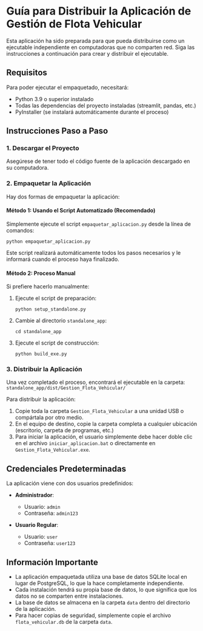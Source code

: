 # Guía para Distribuir la Aplicación de Gestión de Flota Vehicular

Esta aplicación ha sido preparada para que pueda distribuirse como un ejecutable independiente en computadoras que no comparten red. Siga las instrucciones a continuación para crear y distribuir el ejecutable.

## Requisitos 

Para poder ejecutar el empaquetado, necesitará:

- Python 3.9 o superior instalado
- Todas las dependencias del proyecto instaladas (streamlit, pandas, etc.)
- PyInstaller (se instalará automáticamente durante el proceso)

## Instrucciones Paso a Paso

### 1. Descargar el Proyecto
Asegúrese de tener todo el código fuente de la aplicación descargado en su computadora.

### 2. Empaquetar la Aplicación
Hay dos formas de empaquetar la aplicación:

#### Método 1: Usando el Script Automatizado (Recomendado)
Simplemente ejecute el script `empaquetar_aplicacion.py` desde la línea de comandos:

```
python empaquetar_aplicacion.py
```

Este script realizará automáticamente todos los pasos necesarios y le informará cuando el proceso haya finalizado.

#### Método 2: Proceso Manual
Si prefiere hacerlo manualmente:

1. Ejecute el script de preparación:
   ```
   python setup_standalone.py
   ```

2. Cambie al directorio `standalone_app`:
   ```
   cd standalone_app
   ```

3. Ejecute el script de construcción:
   ```
   python build_exe.py
   ```

### 3. Distribuir la Aplicación

Una vez completado el proceso, encontrará el ejecutable en la carpeta:
`standalone_app/dist/Gestion_Flota_Vehicular/`

Para distribuir la aplicación:

1. Copie toda la carpeta `Gestion_Flota_Vehicular` a una unidad USB o compártala por otro medio.
2. En el equipo de destino, copie la carpeta completa a cualquier ubicación (escritorio, carpeta de programas, etc.)
3. Para iniciar la aplicación, el usuario simplemente debe hacer doble clic en el archivo `iniciar_aplicacion.bat` o directamente en `Gestion_Flota_Vehicular.exe`.

## Credenciales Predeterminadas

La aplicación viene con dos usuarios predefinidos:

- **Administrador**:
  - Usuario: `admin`
  - Contraseña: `admin123`

- **Usuario Regular**:
  - Usuario: `user`
  - Contraseña: `user123`

## Información Importante

- La aplicación empaquetada utiliza una base de datos SQLite local en lugar de PostgreSQL, lo que la hace completamente independiente.
- Cada instalación tendrá su propia base de datos, lo que significa que los datos no se comparten entre instalaciones.
- La base de datos se almacena en la carpeta `data` dentro del directorio de la aplicación.
- Para hacer copias de seguridad, simplemente copie el archivo `flota_vehicular.db` de la carpeta `data`.